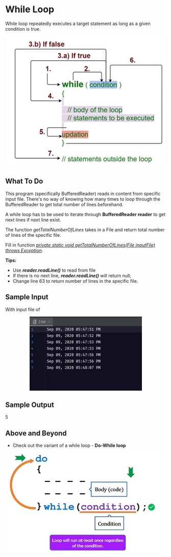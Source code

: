 # While Loop

While loop repeatedly executes a target statement as long as a given condition is true.

<p align="center">
  <img src="metadata/whileloop.jpg">
</p> 

## **What To Do**  
This program (specifically BufferedReader) reads in content from specific input file. 
There's no way of knowing how many times to loop through the BufferedReader to get total number of lines beforehand.

A while loop has to be used to iterate through **BufferedReader reader** to get next lines if next line exist.

The function _getTotalNumberOfLines_ takes in a File and return total number of lines of the specific file.

Fill in function [_private static void _getTotalNumberOfLines_(File inputFile) throws Exception_](https://github.com/CertifaiAI/learn-java-the-certifai-way/blob/master/java-core/src/main/java/ai/certifai/intermediate/ex11/WhileLoop.java#L58-L62).

**Tips:** 
- Use **_reader.readLine()_** to read from file
- If there is no next line, **_reader.readLine()_** will return null;
- Change line 63 to return number of lines in the specific file. 

## **Sample Input** 
With input file of 
<p align="center">
  <img src="metadata/2.jpg">
</p> 

## **Sample Output** 
5

## **Above and Beyond** 
- Check out the variant of a while loop - **Do-While loop**
<p align="center">
  <img src="metadata/dowhileloop.jpg">
</p> 
